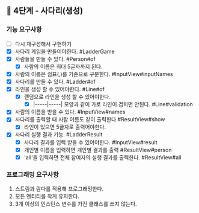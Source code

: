 ## 🚀 4단계 - 사다리(생성)

### 기능 요구사항

- [ ] 다시 재구성해서 구현하기 
- [x] 사다리 게임을 만들어야한다. #LadderGame
- [x] 사람들을 만들 수 있다. #Person#of
    - [x] 사람의 이름은 최대 5글자까지 된다.
- [x] 사람의 이름은 쉼표(,)를 기준으로 구분한다. #InputView#inputNames
- [x] 사다리를 만들 수 있다. #Ladder#of
- [x] 라인을 생성 할 수 있어야한다. #Line#of
    - [x] 랜덤으로 라인을 생성 할 수 있어야한다.
        - [x] |-----|-----| 모양과 같이 가로 라인이 겹치면 안된다. #Line#validation
- [x] 사람의 이름을 받을 수 있다. #InputView#names
- [x] 사다리를 출력할 때 사람 이름도 같이 출력한다 #ResultView#show
    - [x] 라인이 있으면 5글자로 출력어야한다.

- [x] 사다리 실행 결과 기능. #LadderResult
    - [x] 사다리 결과를 입력 받을 수 있어야한다. #InputView#result
    - [x] 개인별 이름을 입력하면 개인별 결과를 출력 #ResultView#person
    - [x] 'all'을 입력하면 전체 참여자의 실행 결과를 출력한다. #ResultView#all

### 프로그래밍 요구사항

1. 스트림과 람다를 적용해 프로그래밍한다.
2. 모든 엔티티를 작게 유지한다.
3. 3개 이상의 인스턴스 변수를 가진 클래스를 쓰지 않는다.
